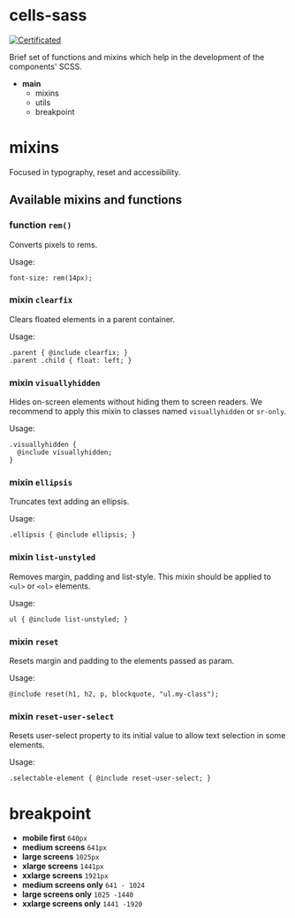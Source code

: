 # cells-sass

[![Certificated](https://img.shields.io/badge/certificated-yes-brightgreen.svg)](http://bbva-files.s3.amazonaws.com/cells/bbva-catalog/index.html)

Brief set of functions and mixins which help in the development of the components' SCSS.

* **main**
    * mixins
    * utils
    * breakpoint


# mixins
Focused in typography, reset and accessibility.

## Available mixins and functions

### function `rem()`

Converts pixels to rems.

Usage:

```
font-size: rem(14px);
```

### mixin `clearfix`

Clears floated elements in a parent container.

Usage:

```
.parent { @include clearfix; }
.parent .child { float: left; }
```

### mixin `visuallyhidden`

Hides on-screen elements without hiding them to screen readers.
We recommend to apply this mixin to classes named `visuallyhidden` or `sr-only`.

Usage:

```
.visuallyhidden {
  @include visuallyhidden;
}
```

### mixin `ellipsis`

Truncates text adding an ellipsis.

Usage:

```
.ellipsis { @include ellipsis; }
```

### mixin `list-unstyled`

Removes margin, padding and list-style. This mixin should be applied to `<ul>` or `<ol>` elements.

Usage:

```
ul { @include list-unstyled; }
```

### mixin `reset`

Resets margin and padding to the elements passed as param.

Usage:

```
@include reset(h1, h2, p, blockquote, "ul.my-class");
```

### mixin `reset-user-select`

Resets user-select property to its initial value to allow text selection in some elements.

Usage:

```
.selectable-element { @include reset-user-select; }
```

# breakpoint
* **mobile first** `640px`
* **medium screens** `641px`
* **large screens** `1025px`
* **xlarge screens** `1441px`
* **xxlarge screens** `1921px`
* **medium screens only** `641 - 1024`
* **large screens only** `1025 -1440`
* **xxlarge screens only** `1441 -1920`
